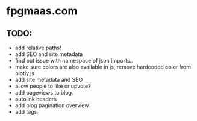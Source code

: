 # fpgmaas.com

## TODO:
- add relative paths!
- add SEO and site metadata
- find out issue with namespace of json imports..
- make sure colors are also available in js, remove hardcoded color from plotly.js
- add site metadata and SEO
- allow people to like or upvote?
- add pageviews to blog.
- autolink headers
- add blog pagination overview
- add tags